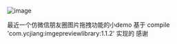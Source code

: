 ![image](https://github.com/fsi000041/imagview/blob/master/app/src/main/res/drawable/GIF.gif) 


最近一个仿微信朋友圈图片拖拽功能的小demo     基于     compile 'com.ycjiang:imgepreviewlibrary:1.1.2' 实现的 感谢
